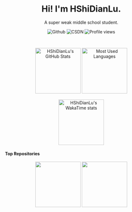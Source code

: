 <h1 align="center">
  Hi! I'm HShiDianLu.
</h1>
<p align="center">
  A super weak middle school student.
</p>

<p align="center">
  <a style="text-decoration:none" herf="https://github.com/HShiDianLu">
    <img src="https://img.shields.io/badge/GitHub-181717?logo=github&logoColor=white" alt="Github"/>
  </a>

  <a style="text-decoration:none" herf="https://blog.csdn.net/weixin_39441881">
    <img src="https://img.shields.io/badge/CSDN-ShenCantJava-red.svg" alt="CSDN"/>
  </a>
  
  <a style="text-decoration:none">
    <img src="https://views.whatilearened.today/views/github/HShiDianLu/views.svg" alt="Profile views">
  </a>
</p>
<br>

<p align="center">
<img height="150px" src="https://github-readme-stats.vercel.app/api?username=HShiDianLu&hide_border=true&theme=dark" alt="HShiDianLu's GitHub Stats"> <img height="150px;" src="https://github-readme-stats.vercel.app/api/top-langs?username=HShiDianLu&layout=compact&hide_border=true&theme=dark" alt="Most Used Languages">
  <br><br>
  <img height="150px;" src="https://github-readme-stats.vercel.app/api/wakatime?username=HShiDianLu&hide_border=true&theme=dark" alt="HShiDianLu's WakaTime stats">
</p>


#### Top Repositories

<p align="center">
<a href="https://github.com/HShiDianLu/LunarBypasser" style="text-decoration:none">
  <img height="150px;" src="https://github-readme-stats.vercel.app/api/pin/?username=HShiDianLu&repo=LunarBypasser&hide_border=true&theme=dark" />
</a>
<a href="https://github.com/HShiDianLu/DouyinCatcher" style="text-decoration:none">
  <img height="150px;" src="https://github-readme-stats.vercel.app/api/pin/?username=HShiDianLu&repo=DouyinCatcher&hide_border=true&theme=dark" />
</a>
</p>
